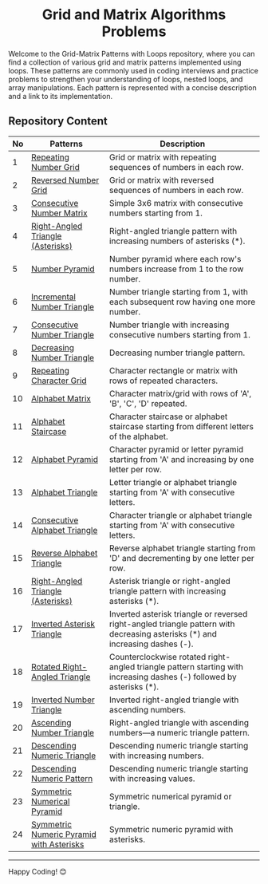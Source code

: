 <h1 align='center'>Grid and Matrix Algorithms Problems</h1>
Welcome to the Grid-Matrix Patterns with Loops repository, where you can find a collection of various grid and matrix patterns implemented using loops. These patterns are commonly used in coding interviews and practice problems to strengthen your understanding of loops, nested loops, and array manipulations. Each pattern is represented with a concise description and a link to its implementation.

## Repository Content
| No | Patterns | Description |
|---|---|---|
| 1 | [Repeating Number Grid](https://github.com/JawadSher/Data-Structures-Algorithms-Based-Problems/tree/main/01%20-%20Grid-Matrix%20Patterns%20no-leetcode/Pattern%20-%201) | Grid or matrix with repeating sequences of numbers in each row.|
| 2 | [Reversed Number Grid](https://github.com/JawadSher/Data-Structures-Algorithms-Based-Problems/tree/main/01%20-%20Grid-Matrix%20Patterns%20no-leetcode/Pattern%20-%202) | Grid or matrix with reversed sequences of numbers in each row.|
| 3 | [Consecutive Number Matrix](https://github.com/JawadSher/Data-Structures-Algorithms-Based-Problems/tree/main/01%20-%20Grid-Matrix%20Patterns%20no-leetcode/Pattern%20-%203) | Simple 3x6 matrix with consecutive numbers starting from 1.|
| 4 | [Right-Angled Triangle (Asterisks)](https://github.com/JawadSher/Data-Structures-Algorithms-Based-Problems/tree/main/01%20-%20Grid-Matrix%20Patterns%20no-leetcode/Pattern%20-%204) | Right-angled triangle pattern with increasing numbers of asterisks (*).|
| 5 | [Number Pyramid](https://github.com/JawadSher/Data-Structures-Algorithms-Based-Problems/tree/main/01%20-%20Grid-Matrix%20Patterns%20no-leetcode/Pattern%20-%205) | Number pyramid where each row's numbers increase from 1 to the row number.|
| 6 | [Incremental Number Triangle](https://github.com/JawadSher/Data-Structures-Algorithms-Based-Problems/tree/main/01%20-%20Grid-Matrix%20Patterns%20no-leetcode/Pattern%20-%206) | Number triangle starting from 1, with each subsequent row having one more number.|
| 7 | [Consecutive Number Triangle](https://github.com/JawadSher/Data-Structures-Algorithms-Based-Problems/tree/main/01%20-%20Grid-Matrix%20Patterns%20no-leetcode/Pattern%20-%207) | Number triangle with increasing consecutive numbers starting from 1.|
| 8 | [Decreasing Number Triangle](https://github.com/JawadSher/Data-Structures-Algorithms-Based-Problems/tree/main/01%20-%20Grid-Matrix%20Patterns%20no-leetcode/Pattern%20-%208) | Decreasing number triangle pattern.|
| 9 | [Repeating Character Grid](https://github.com/JawadSher/Data-Structures-Algorithms-Based-Problems/tree/main/01%20-%20Grid-Matrix%20Patterns%20no-leetcode/Pattern%20-%209) | Character rectangle or matrix with rows of repeated characters.|
| 10 | [Alphabet Matrix](https://github.com/JawadSher/Data-Structures-Algorithms-Based-Problems/tree/main/01%20-%20Grid-Matrix%20Patterns%20no-leetcode/Pattern%20-%2010) | Character matrix/grid with rows of 'A', 'B', 'C', 'D' repeated.|
| 11 | [Alphabet Staircase](https://github.com/JawadSher/Data-Structures-Algorithms-Based-Problems/tree/main/01%20-%20Grid-Matrix%20Patterns%20no-leetcode/Pattern%20-%2011) | Character staircase or alphabet staircase starting from different letters of the alphabet.|
| 12 | [Alphabet Pyramid](https://github.com/JawadSher/Data-Structures-Algorithms-Based-Problems/tree/main/01%20-%20Grid-Matrix%20Patterns%20no-leetcode/Pattern%20-%2012) | Character pyramid or letter pyramid starting from 'A' and increasing by one letter per row.|
| 13 | [Alphabet Triangle](https://github.com/JawadSher/Data-Structures-Algorithms-Based-Problems/tree/main/01%20-%20Grid-Matrix%20Patterns%20no-leetcode/Pattern%20-%2013) | Letter triangle or alphabet triangle starting from 'A' with consecutive letters.|
| 14 | [Consecutive Alphabet Triangle](https://github.com/JawadSher/Data-Structures-Algorithms-Based-Problems/tree/main/01%20-%20Grid-Matrix%20Patterns%20no-leetcode/Pattern%20-%2014) | Character triangle or alphabet triangle starting from 'A' with consecutive letters.|
| 15 | [Reverse Alphabet Triangle](https://github.com/JawadSher/Data-Structures-Algorithms-Based-Problems/tree/main/01%20-%20Grid-Matrix%20Patterns%20no-leetcode/Pattern%20-%2015) | Reverse alphabet triangle starting from 'D' and decrementing by one letter per row.|
| 16 | [Right-Angled Triangle (Asterisks)](https://github.com/JawadSher/Data-Structures-Algorithms-Based-Problems/tree/main/01%20-%20Grid-Matrix%20Patterns%20no-leetcode/Pattern%20-%2016) | Asterisk triangle or right-angled triangle pattern with increasing asterisks (*).|
| 17 | [Inverted Asterisk Triangle](https://github.com/JawadSher/Data-Structures-Algorithms-Based-Problems/tree/main/01%20-%20Grid-Matrix%20Patterns%20no-leetcode/Pattern%20-%2017) | Inverted asterisk triangle or reversed right-angled triangle pattern with decreasing asterisks (*) and increasing dashes (-).|
| 18 | [Rotated Right-Angled Triangle](https://github.com/JawadSher/Data-Structures-Algorithms-Based-Problems/tree/main/01%20-%20Grid-Matrix%20Patterns%20no-leetcode/Pattern%20-%2018) | Counterclockwise rotated right-angled triangle pattern starting with increasing dashes (-) followed by asterisks (*).|
| 19 | [Inverted Number Triangle](https://github.com/JawadSher/Data-Structures-Algorithms-Based-Problems/tree/main/01%20-%20Grid-Matrix%20Patterns%20no-leetcode/Pattern%20-%2019) | Inverted right-angled triangle with ascending numbers.|
| 20 | [Ascending Number Triangle](https://github.com/JawadSher/Data-Structures-Algorithms-Based-Problems/tree/main/01%20-%20Grid-Matrix%20Patterns%20no-leetcode/Pattern%20-%2020) | Right-angled triangle with ascending numbers—a numeric triangle pattern.|
| 21 | [Descending Numeric Triangle](https://github.com/JawadSher/Data-Structures-Algorithms-Based-Problems/tree/main/01%20-%20Grid-Matrix%20Patterns%20no-leetcode/Pattern%20-%2021) | Descending numeric triangle starting with increasing numbers.|
| 22 | [Descending Numeric Pattern](https://github.com/JawadSher/Data-Structures-Algorithms-Based-Problems/tree/main/01%20-%20Grid-Matrix%20Patterns%20no-leetcode/Pattern%20-%2022) | Descending numeric triangle starting with increasing values.|
| 23 | [Symmetric Numerical Pyramid](https://github.com/JawadSher/Data-Structures-Algorithms-Based-Problems/tree/main/01%20-%20Grid-Matrix%20Patterns%20no-leetcode/Pattern%20-%2023) | Symmetric numerical pyramid or triangle.|
| 24 | [Symmetric Numeric Pyramid with Asterisks](https://github.com/JawadSher/Data-Structures-Algorithms-Based-Problems/tree/main/01%20-%20Grid-Matrix%20Patterns%20no-leetcode/Pattern%20-%2024) | Symmetric numeric pyramid with asterisks.|


<hr>

Happy Coding! 😊

